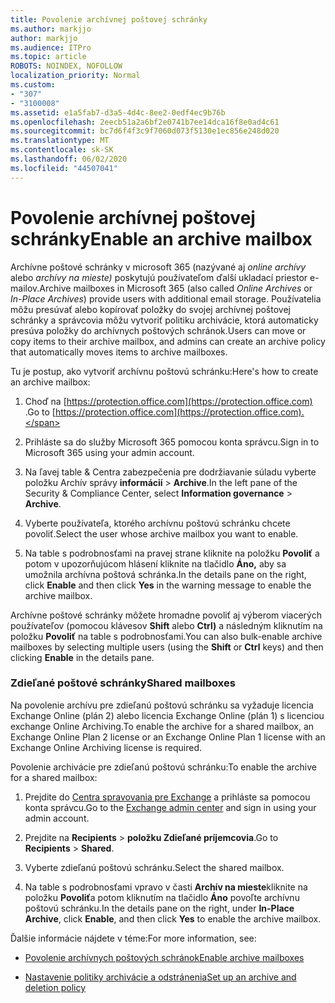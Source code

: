 ```yaml
---
title: Povolenie archívnej poštovej schránky
ms.author: markjjo
author: markjjo
ms.audience: ITPro
ms.topic: article
ROBOTS: NOINDEX, NOFOLLOW
localization_priority: Normal
ms.custom:
- "307"
- "3100008"
ms.assetid: e1a5fab7-d3a5-4d4c-8ee2-0edf4ec9b76b
ms.openlocfilehash: 2eecb51a2a6bf2e0741b7ee14dca16f8e0ad4c61
ms.sourcegitcommit: bc7d6f4f3c9f7060d073f5130e1ec856e248d020
ms.translationtype: MT
ms.contentlocale: sk-SK
ms.lasthandoff: 06/02/2020
ms.locfileid: "44507041"
---
```

# <a name="enable-an-archive-mailbox"></a><span data-ttu-id="1994b-102">Povolenie archívnej poštovej schránky</span><span class="sxs-lookup"><span data-stu-id="1994b-102">Enable an archive mailbox</span></span>

<span data-ttu-id="1994b-103">Archívne poštové schránky v microsoft 365 (nazývané aj *online archívy* alebo *archívy na mieste)* poskytujú používateľom ďalší ukladací priestor e-mailov.</span><span class="sxs-lookup"><span data-stu-id="1994b-103">Archive mailboxes in Microsoft 365 (also called *Online Archives* or *In-Place Archives*) provide users with additional email storage.</span></span> <span data-ttu-id="1994b-104">Používatelia môžu presúvať alebo kopírovať položky do svojej archívnej poštovej schránky a správcovia môžu vytvoriť politiku archivácie, ktorá automaticky presúva položky do archívnych poštových schránok.</span><span class="sxs-lookup"><span data-stu-id="1994b-104">Users can move or copy items to their archive mailbox, and admins can create an archive policy that automatically moves items to archive mailboxes.</span></span>
  
<span data-ttu-id="1994b-105">Tu je postup, ako vytvoriť archívnu poštovú schránku:</span><span class="sxs-lookup"><span data-stu-id="1994b-105">Here's how to create an archive mailbox:</span></span>
  
1. <span data-ttu-id="1994b-106">Choď na [https://protection.office.com](https://protection.office.com) .</span><span class="sxs-lookup"><span data-stu-id="1994b-106">Go to [https://protection.office.com](https://protection.office.com).</span></span>

2. <span data-ttu-id="1994b-107">Prihláste sa do služby Microsoft 365 pomocou konta správcu.</span><span class="sxs-lookup"><span data-stu-id="1994b-107">Sign in to Microsoft 365 using your admin account.</span></span>

3. <span data-ttu-id="1994b-108">Na ľavej table &amp; Centra zabezpečenia pre dodržiavanie súladu vyberte položku Archív správy **informácií** \> **Archive**.</span><span class="sxs-lookup"><span data-stu-id="1994b-108">In the left pane of the Security &amp; Compliance Center, select **Information governance** \> **Archive**.</span></span>

4. <span data-ttu-id="1994b-109">Vyberte používateľa, ktorého archívnu poštovú schránku chcete povoliť.</span><span class="sxs-lookup"><span data-stu-id="1994b-109">Select the user whose archive mailbox you want to enable.</span></span>

5. <span data-ttu-id="1994b-110">Na table s podrobnosťami na pravej strane kliknite na položku **Povoliť** a potom v upozorňujúcom hlásení kliknite na tlačidlo **Áno,** aby sa umožnila archívna poštová schránka.</span><span class="sxs-lookup"><span data-stu-id="1994b-110">In the details pane on the right, click **Enable** and then click **Yes** in the warning message to enable the archive mailbox.</span></span>

<span data-ttu-id="1994b-111">Archívne poštové schránky môžete hromadne povoliť aj výberom viacerých používateľov (pomocou klávesov **Shift** alebo **Ctrl)** a následným kliknutím na položku **Povoliť** na table s podrobnosťami.</span><span class="sxs-lookup"><span data-stu-id="1994b-111">You can also bulk-enable archive mailboxes by selecting multiple users (using the **Shift** or **Ctrl** keys) and then clicking **Enable** in the details pane.</span></span>
  
### <a name="shared-mailboxes"></a><span data-ttu-id="1994b-112">Zdieľané poštové schránky</span><span class="sxs-lookup"><span data-stu-id="1994b-112">Shared mailboxes</span></span>

<span data-ttu-id="1994b-113">Na povolenie archívu pre zdieľanú poštovú schránku sa vyžaduje licencia Exchange Online (plán 2) alebo licencia Exchange Online (plán 1) s licenciou exchange Online Archiving.</span><span class="sxs-lookup"><span data-stu-id="1994b-113">To enable the archive for a shared mailbox, an Exchange Online Plan 2 license or an Exchange Online Plan 1 license with an Exchange Online Archiving license is required.</span></span>  

<span data-ttu-id="1994b-114">Povolenie archivácie pre zdieľanú poštovú schránku:</span><span class="sxs-lookup"><span data-stu-id="1994b-114">To enable the archive for a shared mailbox:</span></span>

1. <span data-ttu-id="1994b-115">Prejdite do [Centra spravovania pre Exchange](https://outlook.office365.com/ecp) a prihláste sa pomocou konta správcu.</span><span class="sxs-lookup"><span data-stu-id="1994b-115">Go to the [Exchange admin center](https://outlook.office365.com/ecp) and sign in using your admin account.</span></span>

2. <span data-ttu-id="1994b-116">Prejdite na **Recipients**  >  **položku Zdieľané príjemcovia**.</span><span class="sxs-lookup"><span data-stu-id="1994b-116">Go to **Recipients** > **Shared**.</span></span>

3. <span data-ttu-id="1994b-117">Vyberte zdieľanú poštovú schránku.</span><span class="sxs-lookup"><span data-stu-id="1994b-117">Select the shared mailbox.</span></span>

4. <span data-ttu-id="1994b-118">Na table s podrobnosťami vpravo v časti **Archív na mieste**kliknite na položku **Povoliť**a potom kliknutím na tlačidlo **Áno** povoľte archívnu poštovú schránku.</span><span class="sxs-lookup"><span data-stu-id="1994b-118">In the details pane on the right, under **In-Place Archive**, click **Enable**, and then click **Yes** to enable the archive mailbox.</span></span>

<span data-ttu-id="1994b-119">Ďalšie informácie nájdete v téme:</span><span class="sxs-lookup"><span data-stu-id="1994b-119">For more information, see:</span></span>
  
- [<span data-ttu-id="1994b-120">Povolenie archívnych poštových schránok</span><span class="sxs-lookup"><span data-stu-id="1994b-120">Enable archive mailboxes</span></span>](https://docs.microsoft.com/microsoft-365/compliance/enable-archive-mailboxes)

- [<span data-ttu-id="1994b-121">Nastavenie politiky archivácie a odstránenia</span><span class="sxs-lookup"><span data-stu-id="1994b-121">Set up an archive and deletion policy</span></span>](https://docs.microsoft.com//office365/securitycompliance/set-up-an-archive-and-deletion-policy-for-mailboxes)
